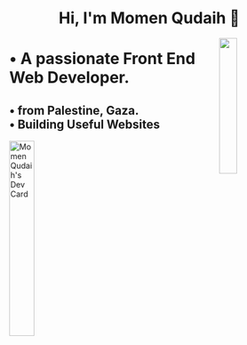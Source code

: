
<h1 align="center">Hi, I'm Momen Qudaih 👋</h1>
<!-- <p align="center" >Follow Me </p>
<p align="center" >
    <a href="https://www.instagram.com/prog_momen.qudaih"><img src="https://img.shields.io/badge/instagram-%23E4415F?style=flat&logo=instagram&logoColor=white"/></a>
  </p> -->
  
  <img src="profile-img.png" align="right" width="25%"/>


<h1>• A passionate Front End Web Developer.</h1>

<h2>• from Palestine, Gaza. <br>• Building Useful Websites</h2>


<!-- ### • Stacks :computer:

<a href="https://www.w3schools.com/html/">
  <img height="32" src="https://cdn0.iconfinder.com/data/icons/HTML5/512/HTML_Logo.png" alt="HTML"/>
</a>
<a href="https://www.w3schools.com/css/">
  <img height="32" src="https://cdn1.iconfinder.com/data/icons/logotypes/32/badge-css-3-512.png" alt="CSS"/>
</a>
<a href="https://www.javascript.com/">
  <img height="32" src="https://cdn2.iconfinder.com/data/icons/designer-skills/128/code-programming-javascript-software-develop-command-language-512.png" alt="JavaScript"/>
</a> -->
<div align="left"><a href="https://app.daily.dev/momen_qudaih"><img width="30%" src="https://github.com/Dev-MomenQudaih/Dev-MomenQudaih/blob/main/devcard.svg" width="400" alt="Momen Qudaih's Dev Card"/></a></div>
<!-- <h1 align="center">Certifications</h1>
<h2 align="center">I learned programmatic logic from the Java language, and there is my Certificate.❤️</h2>
<img width="100%" src="https://www.mediafire.com/convkey/1778/zm1acmjdmc3trhh9g.jpg"/>  -->
